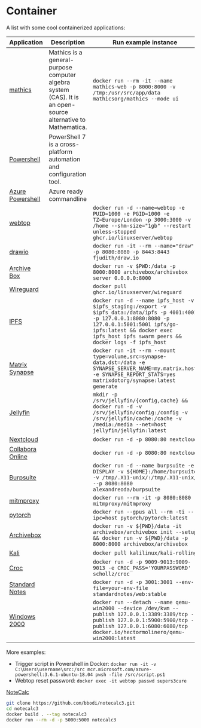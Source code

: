 
# Container

A list with some cool containerized applications:

 | Application                                                                        | Description                                                                                                  | Run example instance                                                                                                                                                                                                                        |
 | ---------------------------------------------------------------------------------- | ------------------------------------------------------------------------------------------------------------ | ------------------------------------------------------------------------------------------------------------------------------------------------------------------------------------------------------------------------------------------- |
 | [mathics](https://hub.docker.com/r/mathicsorg/mathics)                             | Mathics is a general-purpose computer algebra system (CAS). It is an open-source alternative to Mathematica. | ```docker run --rm -it --name mathics-web -p 8000:8000 -v /tmp:/usr/src/app/data mathicsorg/mathics --mode ui```                                                                                                                            |
 | [Powershell](https://mcr.microsoft.com/en-us/product/powershell/about)             | PowerShell 7 is a cross-platform automation and configuration tool.                                          |                                                                                                                                                                                                                                             |```docker run -it mcr.microsoft.com/azure-powershell```
 | [Azure Powershell](https://mcr.microsoft.com/en-us/product/azure-powershell/about) | Azure ready commandline                                                                                      |                                                                                                                                                                                                                                             |```docker run -it mcr.microsoft.com/azure-powershell|```
 | [webtop](https://github.com/linuxserver/docker-webtop)                             |                                                                                                              | ```docker run -d --name=webtop -e PUID=1000 -e PGID=1000 -e TZ=Europe/London -p 3000:3000 -v /home --shm-size="1gb" --restart unless-stopped ghcr.io/linuxserver/webtop```                                                                  |
 | [drawio](https://github.com/fjudith/docker-draw.io)                                |                                                                                                              | ```docker run -it --rm --name="draw" -p 8080:8080 -p 8443:8443 fjudith/draw.io```                                                                                                                                                           |
 | [Archive Box](https://github.com/ArchiveBox/ArchiveBox)                            |                                                                                                              | ```docker run -v $PWD:/data -p 8000:8000 archivebox/archivebox server 0.0.0.0:8000```                                                                                                                                                       |
 | [Wireguard](https://github.com/linuxserver/docker-wireguard)                       |                                                                                                              | ```docker pull ghcr.io/linuxserver/wireguard```                                                                                                                                                                                             |
 | [IPFS](https://registry.hub.docker.com/r/ipfs/go-ipfs)                             |                                                                                                              | ```docker run -d --name ipfs_host -v $ipfs_staging:/export -v $ipfs_data:/data/ipfs -p 4001:4001 -p 127.0.0.1:8080:8080 -p 127.0.0.1:5001:5001 ipfs/go-ipfs:latest && docker exec ipfs_host ipfs swarm peers && docker logs -f ipfs_host``` |
 | [Matrix Synapse](https://registry.hub.docker.com/r/matrixdotorg/synapse/)          |                                                                                                              | ```docker run -it --rm --mount type=volume,src=synapse-data,dst=/data -e SYNAPSE_SERVER_NAME=my.matrix.host -e SYNAPSE_REPORT_STATS=yes matrixdotorg/synapse:latest generate```                                                             |
 | [Jellyfin](https://github.com/jellyfin/jellyfin)                                   |                                                                                                              | ```mkdir -p /srv/jellyfin/{config,cache} && docker run -d -v /srv/jellyfin/config:/config -v /srv/jellyfin/cache:/cache -v /media:/media --net=host jellyfin/jellyfin:latest```                                                             |
 | [Nextcloud](https://hub.docker.com/_/nextcloud/)                                   |                                                                                                              | ```docker run -d -p 8080:80 nextcloud```                                                                                                                                                                                                    |
 | [Collabora Online](https://www.collaboraoffice.com/code/docker)                    |                                                                                                              | ```docker run -d -p 8080:80 nextcloud```                                                                                                                                                                                                    |
 | [Burpsuite](https://portswigger.net/burp)                                          |                                                                                                              | ```docker run -d --name burpsuite -e DISPLAY -v ${HOME}:/home/burpsuite -v /tmp/.X11-unix/:/tmp/.X11-unix/ --p 8080:8080 alexandreoda/burpsuite```                                                                                          |
 | [mitmproxy](https://mitmproxy.org/)                                                |                                                                                                              | ```docker run --rm -it -p 8080:8080 mitmproxy/mitmproxy```                                                                                                                                                                                  |
 | [pytorch](https://pytorch.org/)                                                    |                                                                                                              | ```docker run --gpus all --rm -ti --ipc=host pytorch/pytorch:latest```                                                                                                                                                                      |
 | [Archivebox](https://archivebox.io/)                                               |                                                                                                              | ```docker run -v ${PWD}/data -it archivebox/archivebox init --setup && docker run -v ${PWD}/data -p 8000:8000 archivebox/archivebox```                                                                                                      |
 | [Kali](https://www.kali.org/)                                                      |                                                                                                              | ```docker pull kalilinux/kali-rolling```                                                                                                                                                                                                    |
 | [Croc](https://schollz.com/software/croc/)                                         |                                                                                                              | ```docker run -d -p 9009-9013:9009-9013 -e CROC_PASS='YOURPASSWORD' schollz/croc```                                                                                                                                                         |
 | [Standard Notes](https://standardnotes.com/)                                       |                                                                                                              | ```docker run -d -p 3001:3001 --env-file=your-env-file standardnotes/web:stable```                                                                                                                                                          |
 | [Windows 2000](https://hub.docker.com/r/hectormolinero/qemu-win2000)               |                                                                                                              | ```docker run --detach --name qemu-win2000 --device /dev/kvm --publish 127.0.0.1:3389:3389/tcp --publish 127.0.0.1:5900:5900/tcp --publish 127.0.0.1:6080:6080/tcp docker.io/hectormolinero/qemu-win2000:latest```                          |

More examples:

- Trigger script in Powershell in Docker: ```docker run -it -v C:\Users\username\src:/src mcr.microsoft.com/azure-powershell:3.6.1-ubuntu-18.04 pwsh -file /src/script.ps1```
- Webtop reset password: ```docker exec -it webtop passwd supers3cure```

[NoteCalc](https://github.com/bbodi/notecalc3)

``` sh
git clone https://github.com/bbodi/notecalc3.git
cd notecalc3
docker build . --tag notecalc3
docker run --rm -d -p 5000:5000 notecalc3
```
